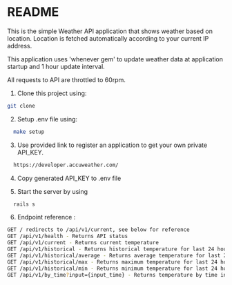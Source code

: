 # README

This is the simple Weather API application that shows weather based on location.
Location is fetched automatically according to your current IP address.

This application uses 'whenever gem' to update weather data at application startup and 1 hour update interval.

All requests to API are throttled to 60rpm.

1. Clone this project using:
```bash
git clone
```

2. Setup .env file using:
```bash
  make setup
```

3. Use provided link to register an application to get your own private API_KEY.
```bash
  https://developer.accuweather.com/
```

4. Copy generated API_KEY to .env file

5. Start the server by using
```ruby
  rails s
```

6. Endpoint reference :
```bash
GET / redirects to /api/v1/current, see below for reference
GET /api/v1/health - Returns API status
GET /api/v1/current - Returns current temperature
GET /api/v1/historical - Returns historical temperature for last 24 hours
GET /api/v1/historical/average - Returns average temperature for last 24 hours
GET /api/v1/historical/max - Returns maximum temperature for last 24 hours
GET /api/v1/historical/min - Returns minimum temperature for last 24 hours
GET /api/v1/by_time?input={input_time} - Returns temperature by time input. Input time should be Integer value (example: 1658915880)
```